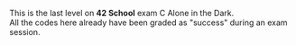 This is the last level on <b>42 School</b> exam C Alone in the Dark.<br>
All the codes here already have been graded as "success" during an exam session.</br>
